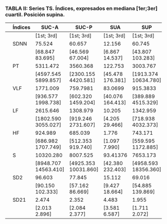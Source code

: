 ### TABLA II: Series TS. Índices, expresados en mediana [1er;3er] cuartil. Posición supina.

|   | Índices | SUC-A                | SUC-P                | SUA              | SUP                  | SUB-A            | SUB-P            |
|---|---------|----------------------|----------------------|------------------|----------------------|------------------|------------------|
|   |         | [1st; 3rd]           | [1st; 3rd]           | [1st; 3rd]       | [1st; 3rd]           | [1st; 3rd]       | [1st; 3rd]       |
|   | SDNN    | 75.524               | 60.657               | 12.156           | 60.745               | 13.237           | 6.622            |
|   |         | [68.847 83.695]      | [46.569 67.004]      | [6.867 14.537]   | [43.807 103.283]     | [7.840 18.326]   | [4.970 7.860]    |
|   | PT      | 5311.472             | 3560.368             | 122.753          | 3003.767             | 156.802          | 7.607            |
|   |         | [4597.545 5899.857]  | [2300.155 4420.581]  | [45.478 176.381] | [1913.374 10634.780] | [33.674 300.757] | [4.980 55.225]   |
|   | VLF     | 1771.009             | 759.7981             | 83.0699          | 915.3833             | 64.912           | 3.326            |
|   |         | [936.577 1998.738]   | [602.320 1459.204]   | [40.076 164.413] | [389.889 4515.329]   | [24.639 152.412] | [2.340 35.74]    |
|   | LF      | 2615.646             | 1308.979             | 10.205           | 1342.959             | 30.231           | 1.165            |
|   |         | [1802.590 3055.027]  | [919.246 2731.607]   | [4.205 29.466]   | [718.938 4032.373]   | [7.081 69.325]   | [0.226 8.585]    |
|   | HF      | 924.989              | 685.039              | 1.776            | 743.171              | 3.233            | 2.364            |
|   |         | [686.982 1707.749]   | [512.353 919.740]    | [1.097 7.990]    | [559.595 1172.885]   | [1.491 16.526]   | [1.530 8.516]    |
|   | S       | 10320.280            | 8007.525             | 93.41376         | 7653.173             | 134.755          | 20.728           |
|   |         | [8948.707 14563.410] | [4925.353 10031.860] | [42.380 232.403] | [4958.593 18356.360] | [46.894 357.601] | [14.999 173.053] |
|   | SD2     | 96.603               | 77.845               | 15.112           | 69.016               | 16.331           | 3.318            |
|   |         | [90.150 102.333]     | [57.162 86.669]      | [9.427 18.664]   | [54.885 139.869]     | [7.979 22.878]   | [2.498 9.618]    |
|   | SD21    | 2.474                | 2.352                | 4.483            | 1.955                | 4.370            | 1.307            |
|   |         | [2.013 2.896]        | [2.084 2.377]        | [3.581 6.587]    | [1.711 2.072]        | [2.614 7.686]    | [1.163 3.277]    |
